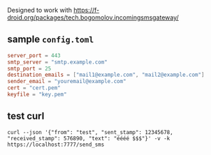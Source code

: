 Designed to work with <https://f-droid.org/packages/tech.bogomolov.incomingsmsgateway/>

## sample `config.toml`

```toml
server_port = 443
smtp_server = "smtp.example.com"
smtp_port = 25
destination_emails = ["mail1@example.com", "mail2@example.com"]
sender_email = "youremail@example.com"
cert = "cert.pem"
keyfile = "key.pem"
```

## test curl

```
curl --json '{"from": "test", "sent_stamp": 12345678, "received_stamp": 576890, "text": "éééé $$$"}' -v -k https://localhost:7777/send_sms
```
